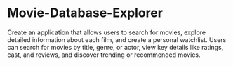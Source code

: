 # Movie-Database-Explorer
Create an application that allows users to search for movies, explore detailed information about each film, and create a personal watchlist. Users can search for movies by title, genre, or actor, view key details like ratings, cast, and reviews, and discover trending or recommended movies.

